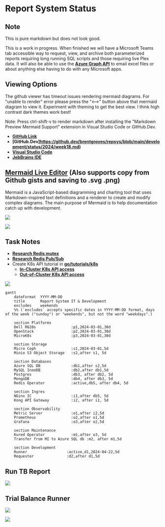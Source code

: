 # Report System Status

## Note

This is pure markdown but does not look good.

This is a work in progress.  When finished we will have a Microsoft Teams tab accessible way to request, view, and archive both parameterized reports requiring long running SQL scripts and those requiring live Plex data. It will also be able to use the **[Azure Graph API](https://learn.microsoft.com/en-us/graph/overview)** to email excel files or about anything else having to do with any Microsoft apps.

## Viewing Options 

The github viewer has timeout issues rendering mermaid diagrams. For "unable to render" error please press the "<-->" button above that mermaid diagram to view it. Experiment with theming to get the best view. I think high contrast dark themes work best!

Note: Press ctrl-shift-v to render markdown after installing the "Markdown Preview Mermaid Support" extension in Visual Studio Code or GitHub.Dev.

- **[GitHub Link](https://github.com/brentgroves/repsys/blob/main/development/status/2024/week18.md)**
- **[GitHub.Dev]https://github.dev/brentgroves/repsys/blob/main/development/status/2024/week18.md)**
- **[Visual Studio Code](https://marketplace.visualstudio.com/items?itemName=bierner.markdown-mermaid)**
- **[JebBrains IDE](https://www.jetbrains.com/guide/go/tips/mermaid-js-support-in-markdown/)**

## **[Mermaid Live Editor](https://mermaid.live/edit)** (Also supports copy from Github gists and saving to .svg .png)

Mermaid is a JavaScript-based diagramming and charting tool that uses Markdown-inspired text definitions and a renderer to create and modify complex diagrams. The main purpose of Mermaid is to help documentation catch up with development.

![](https://mermaid.ink/img/pako:eNqNkUFrwzAMhf-KEBRaSEaXdZecw25lY-1l4ENdW-m8JnawlW2h9L_PqbsxymB9J6FnvidLB1ROE5a4k5ZZWIjSkunB-VYywEtUvlzmVZU8NtwQJD1590aKQ3LoUzW9pjDWH0R7svrsTCYw3XzbG5BKUccBQkfK1Ead8gIY-ysM6lN-Fr0hgKuBX-lEhanA0NvYFjgD50HgTxhmsO0ZrOP03Hl9tkeKwJuZsGmiEMc2zl784Jk65xlWQ2Bq4X-V3W1WzItFPl_kRZHd64RZO9fA2ku1Jw9XYYq_MI_bQP5dbk1jeLhiqLK7u8SMIMywpbhLo-ORD2NHYNxOSwLLWGqqZd-wQGGP8ans2a0Gq7Bk31OGfTcepzJy52WbmscvGXKgcQ?type=png)

[![](https://mermaid.ink/img/pako:eNqVkk1rAjEQhv_KEBAU1la3FsreWpZCaaVSvRRyMCazNribbDeTVhH_e7MfFj0U6ZyGeSfPvJlkz6RVyBK2FoaIGwihBOGjrQpBAO8hhtPpME1bjTTlCG0shNvAi3bdMdzK3Ct0df6NuEGjXKv0etBfHuUlCCmxJAeuRKkzLZuBDrQ5mQZZYyAK2s6BzYA-sKFCnzPnTShzNgBbAWe_w1gEK09gLLXttlKdXFM4uxpw0zpyKElbA893ncU3VNrBa4mVoAC9EIkaR_EongxHk2EcR7fqnJriF-a2LNB0qwlj4H721NzcuX_Sx-rU4syvrud-BYsH-PTo8W9IHImMsIKadoYIRwtPuL3s4-aIiDsEi1iB4WG0Cl9mX1c4C6sukLMkpAoz4XPijJtDaBWe7HxnJEuo8hgxX9YvnWqxrkTRFg8_j-C0Iw?type=png)](https://mermaid.live/edit#pako:eNqVkk1rAjEQhv_KEBAU1la3FsreWpZCaaVSvRRyMCazNribbDeTVhH_e7MfFj0U6ZyGeSfPvJlkz6RVyBK2FoaIGwihBOGjrQpBAO8hhtPpME1bjTTlCG0shNvAi3bdMdzK3Ct0df6NuEGjXKv0etBfHuUlCCmxJAeuRKkzLZuBDrQ5mQZZYyAK2s6BzYA-sKFCnzPnTShzNgBbAWe_w1gEK09gLLXttlKdXFM4uxpw0zpyKElbA893ncU3VNrBa4mVoAC9EIkaR_EongxHk2EcR7fqnJriF-a2LNB0qwlj4H721NzcuX_Sx-rU4syvrud-BYsH-PTo8W9IHImMsIKadoYIRwtPuL3s4-aIiDsEi1iB4WG0Cl9mX1c4C6sukLMkpAoz4XPijJtDaBWe7HxnJEuo8hgxX9YvnWqxrkTRFg8_j-C0Iw)

## Task Notes

- **[Research Redis mutex](https://dev.to/jdvert/handling-mutexes-in-distributed-systems-with-redis-and-go-5g0d)**
- **[Research Redis Pub/Sub](https://redis.io/docs/latest/develop/interact/pubsub/)**
- Create K8s API tutorial in **[go/tutorials/k8s](~/src/repsys/volumes/go/tutorials/k8s)**
  - **[In-Cluster K8s API access](https://github.com/kubernetes/client-go/tree/master/examples/in-cluster-client-configuration)**
  - **[Out-of-Cluster K8s API access](https://github.com/kubernetes/client-go/blob/master/examples/out-of-cluster-client-configuration/README.md)**

![](https://mermaid.ink/img/pako:eNqFUk1v4kAM_SvWnEDKooRE-ZgblB4qipollSqtcpkmhh0tM04nk1Up4r_vkDSUPfVm-9nPzx8nVlGNjDMlda1EU2oAQ2Qnky02ZCwUx9aimk4vAMDiozMIz6hR2yEC8LDYjOYAFz8fYbUcY5zLivRkJ2AnfrwS_ZmOyPJAr1BYMmKPV4Z1MZpOCNayvXV7RQbfOnSizIDkB3yH-23-fb-CRAMv6Hqi-SsrvFI_rZZ3UAsroKXOVE7MgDxpyA0q2V7lbWRlaJ3eiFqT3sMif-hJR0196tHt4cvNqbV7gzeVG1dJX3sC2P4_7ucBtp3WF17mMYVGCVm7a50uaSWzv1Fhybgza9yJ7mBLVuqzSxWdpeKoK8at6dBjXePmw5UUeyMU4ztxaK_R-1q6I4yZjdC_iNSNy_iJvTMeZ7MwnEeJn4TJPAhjjx0ZD6L5LMviJPL9KM7S2E_PHvvo6_1Z6qfzMEmywI-DyA8ij2HfajO8XP95538_hrzz?type=png)

```mermaid
gantt
    dateFormat  YYYY-MM-DD
    title       Report System IT & Development
    excludes    weekends
    %% (`excludes` accepts specific dates in YYYY-MM-DD format, days of the week ("sunday") or "weekends", but not the word "weekdays".)

    section Platforms
    Dell R620s                :p1,2024-03-01,30d
    OpenStack                 :p2,2024-03-01,30d
    MicroK8s                  :p3,2024-03-01,30d

    section Storage
    Micro Ceph                :s1,2024-03-01,5d
    Minio S3 Object Storage   :s2,after s1, 5d

    section Databases
    Azure SQL DB              :db1,after s2,5d
    MySQL InnoDB              :db2,after db1,5d
    Postgres                  :db3, after db2, 5d
    MongoDB                   :db4, after db3, 5d
    Redis Operator            :active,db5, after db4, 5d

    section Ingres
    NGinx IC                  :i1,after db5, 5d
    Kong API Gateway          :i2, after i1, 5d  

    section Observability
    Metric Server             :o1,after i2,5d
    Prometheus                :o2,after o1,5d
    Grafana                   :o3,after o2,5d

    section Maintenance
    Kured Operator            :m1,after o3, 5d
    Transfer from MI to Azure SQL db :m2, after m1,5d

    section Development
    Runner                  :active,d1,2024-04-22,5d
    Requester               :d2,after d1,5d

```

## Run TB Report

![](https://mermaid.ink/img/pako:eNptkstuwyAQRX8FzdqN8EN-sMiiSnbtJsmq8oaYaYsUDwSD1DTKvxfbsZSqZQPMPfeONJordEYhCBjwHJA63Gj54WTfEovHSud1p60kz5QkJge2kfRXc3getd2YMXh0_xFqJpQe_lHDlL0LRIs5tntar2OwGNPH2Hhb4_wsx9okK8E0Deg8Ozwv4J0ItBBDOA6d00dk3oxcpALO1MkYy-bngymQYHsv59Tt4YVZbfGk6W5CUm2cAiTQo-ulVnF-11FqwX9ijy2I-FT4LsPJt9DSLaIyeLO_UAfCu4AJBKukX8b9u7hV2hu31OKE3ozpH74grvAFomxWeZ4VFa_yKkvzMoELiLTIVk1TVgXnRdnUJa9vCXxPfr6qeZ3lVdWkvEwLnhYJ4NTqdd6BaRVuP90VqvI?type=png)

## Trial Balance Runner

![](https://images.techhive.com/images/article/2017/02/pressure-water-line-100707995-large.jpg?auto=webp&quality=85,70)

![](https://mermaid.ink/img/pako:eNqVU01Pg0AQ_SubOWMDhUDhoIlpb-rBaoyWhmxhUGLZxf1Iq03_u8tCK_XjICRk3-ybN2-G3R3kvEBIoFzzTf5ChSJ3lykj5pHKoMW8_ZJbzRiKJTk7OydSr2QuqhVmbxo1LuYHTBQnt1hU0kgQu7fslU4zrMqGVipTq0ygiUm1eDCYlFwQhtvWA-k3lqTT-Ma3GgXfsKzWCreLqVl-FbexvvgXyeSQY5krnr927bQNZmUlpMpal82hZxsis7sr0oWXg7Gc8K1MzQX2WO6uDRhkyot9lzsktW4eUQ48tJ2fWrCz-MPBgP3DwO_Vbrgl6qaf2X3zfVaHrf_9oZS1LzhQo6hpVZjTtGv1UlAvWGMKiVkWWFK9VimkbG-oVCs-f2c5JEpodEA3BVU4reizoDUkJV3LY3RWVIqLA7Oh7InzegAh2cEWkjAe-f44iNzIj8aeHzrwDokXjEdxHEaB6wZhPAndyd6BD5vvjibuZOxHUey5oRe4XuAA2lLX3ZWwN2P_CbfZEOI?type=png)

